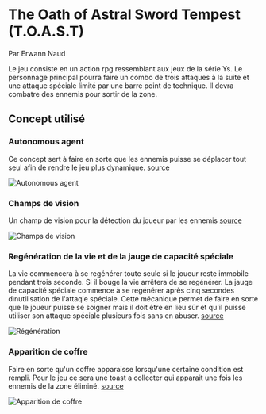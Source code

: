 # The Oath of Astral Sword Tempest (T.O.A.S.T)
Par Erwann Naud

Le jeu consiste en un action rpg ressemblant aux jeux de la série Ys. Le personnage principal pourra faire un combo de trois attaques à la suite et une attaque spéciale limité par une barre point de technique. Il devra combatre des ennemis pour sortir de la zone.

## Concept utilisé

### Autonomous agent
Ce concept sert à faire en sorte que les ennemis puisse se déplacer tout seul afin de rendre le jeu plus dynamique.
[source](https://en.wikipedia.org/wiki/Autonomous_agent)

![Autonomous agent](gif%20documentation/autonomous%20agent.gif)

### Champs de vision
Un champ de vision pour la détection du joueur par les ennemis
[source](https://gamedev.stackexchange.com/questions/120430/drawing-visibility-polygons-in-unity-for-vision-cones-with-occlusion)

![Champs de vision](gif%20documentation/acone%20vision.gif)

### Regénération de la vie et de la jauge de capacité spéciale
La vie commencera à se regénérer toute seule si le joueur reste immobile pendant trois seconde. Si il bouge la vie arrêtera de se regénérer. La jauge de capacité spéciale commence à se regénérer après cinq secondes dìnutilisation de l'attaqie spéciale. Cette mécanique permet de faire en sorte que le joueur puisse se soigner mais il doit être en lieu sûr et qu'il puisse utiliser son attaque spéciale plusieurs fois sans en abuser.
[source](https://www.giantbomb.com/regenerating-health/3015-83/)

![Régénération](gif%20documentation/regeneration.gif)

### Apparition de coffre
Faire en sorte qu'un coffre apparaisse lorsqu'une certaine condition est rempli. Pour le jeu ce sera une toast a collecter qui apparait une fois les ennemis de la zone éliminé.
[source](https://www.reddit.com/r/EnterTheGungeon/comments/q2nodl/i_got_black_chest_spawning_after_cleaning_a_room/)

![Apparition de coffre](gif%20documentation/apparition%20coffre.gif)